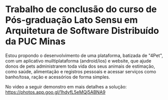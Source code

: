 # Trabalho de conclusão do curso de Pós-graduação Lato Sensu em Arquitetura de Software Distribuído da PUC Minas

Estou propondo o desenvolvimento de uma plataforma, batizada de "4Pet", com um aplicativo muiltiplataforma (android/ios) e website, que ajude donos de pets administrarem toda vida dos seus animais de estimação, como saúde, alimentação e registros pessoais e acessar serviços como banho/tosa, ração e acessórios de forma simples.

No video a seguir demonstro em mais detalhes a solução: https://photos.app.goo.gl/1hdyfL5eMQj5ABNA9


